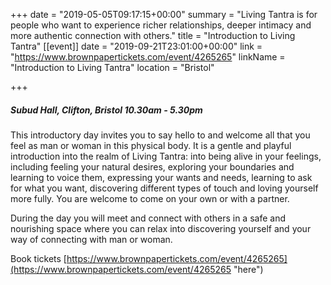 +++
date = "2019-05-05T09:17:15+00:00"
summary = "Living Tantra is for people who want to experience richer relationships, deeper intimacy and more authentic connection with others."
title = "Introduction to Living Tantra"
[[event]]
date = "2019-09-21T23:01:00+00:00"
link = "https://www.brownpapertickets.com/event/4265265"
linkName = "Introduction to Living Tantra"
location = "Bristol"

+++
##### Subud Hall, Clifton, Bristol  10.30am - 5.30pm

This introductory day invites you to say hello to and welcome all that you feel as man or woman in this physical body. It is a gentle and playful introduction into the realm of Living Tantra: into being alive in your feelings, including feeling your natural desires, exploring your boundaries and learning to voice them, expressing your wants and needs, learning to ask for what you want, discovering different types of touch and loving yourself more fully. You are welcome to come on your own or with a partner.

During the day you will meet and connect with others in a safe and nourishing space where you can relax into discovering yourself and your way of connecting with man or woman.

Book tickets  [https://www.brownpapertickets.com/event/4265265](https://www.brownpapertickets.com/event/4265265 "here")